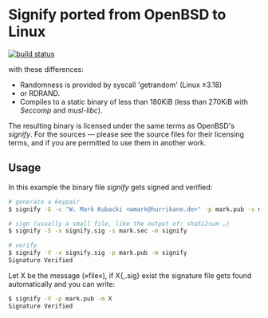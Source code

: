 Signify ported from OpenBSD to Linux
=====================================
[![build status](https://hub.blitznote.com/src/signify/badges/master/build.svg)](https://hub.blitznote.com/src/signify/commits/master)

with these differences:
 * Randomness is provided by syscall 'getrandom' (Linux ≥3.18)
 * or RDRAND.
 * Compiles to a static binary of less than 180KiB (less than 270KiB with *Seccomp* and *musl-libc*).

The resulting binary is licensed under the same terms as OpenBSD's *signify*.
For the sources — please see the source files for their licensing terms,
and if you are permitted to use them in another work.

Usage
------

In this example the binary file *signify* gets signed and verified:
```bash
# generate a keypair
$ signify -G -c "W. Mark Kubacki <wmark@hurrikane.de>" -p mark.pub -s mark.sec

# sign (usually a small file, like the output of: sha512sum …)
$ signify -S -x signify.sig -s mark.sec -m signify

# verify
$ signify -V -x signify.sig -p mark.pub -m signify
Signature Verified
```

Let X be the message (»file«), if X{,.sig} exist the signature file gets found automatically and you can write:
```bash
$ signify -V -p mark.pub -m X
Signature Verified
```
